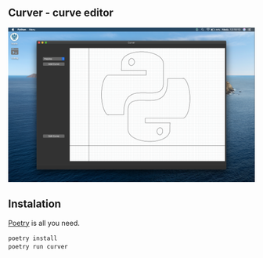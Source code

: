 ## Curver - curve editor
![curver](https://github.com/wiatrak2/curver/blob/master/docs/screen.png?raw=true)
## Instalation

[Poetry](python-poetry.org/) is all you need.

```bash
poetry install
poetry run curver
```
